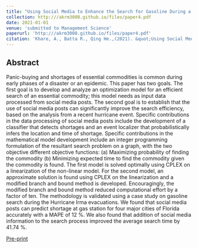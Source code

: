 ```yaml
---
title: "Using Social Media to Enhance the Search for Gasoline During a Hurricane Evacuation Event"
collection: http:///akrm3008.github.io/files/paper4.pdf
date: 2021-01-01
venue: 'submitted to Management Science'
paperurl: 'http:///akrm3008.github.io/files/paper4.pdf'
citation: 'Khare, A., Batta R., Qing He.,(2021). &quot;Using Social Media to Enhance the Search for Gasoline During a Hurricane Evacuation Event.&quot; <i>submitted to Management Science.'
---
```





## Abstract 

Panic-buying and shortages of essential commodities is common during early phases of a disaster or an epidemic. This paper has two goals. The first goal is to develop and analyze an optimization model for an efficient search of an essential commodity; this model needs as input data processed from social media posts. The second goal is to establish that the use of social media posts can significantly improve the search efficiency, based on the analysis from a recent hurricane event. Specific contributions in the  data processing of social media posts include the development of a classifier that detects shortages and an event localizer that probabilistically infers the location and time of  shortage. Specific contributions in the mathematical model development include an integer programming formulation of the resultant search problem on a graph, with the two objective different objective functions: (a) Maximizing probability of finding the commodity (b) Minimizing expected time to find the commodity given the commodity is found. The first model  is solved optimally using CPLEX on a linearization of the non-linear model. For the second model, an approximate solution is found using CPLEX on the linearization and a modified branch and bound method is developed. Encouragingly, the modified branch and bound method reduced computational effort by a factor of ten. The methodology is validated using a  case study on gasoline search during the Hurricane Irma evacuations. We found that social media posts can predict shortage at gas station for four major cities of Florida accurately with a MAPE of 12 %. We also found that addition of social media information to the search process improved the average search time by 41.74 %.

[Pre-print](http:///akrm3008.github.io/files/paper4.pdf)


